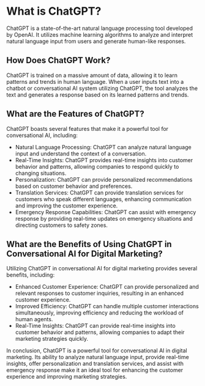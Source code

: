 What is ChatGPT?
====================================================

ChatGPT is a state-of-the-art natural language processing tool developed by OpenAI. It utilizes machine learning algorithms to analyze and interpret natural language input from users and generate human-like responses.

How Does ChatGPT Work?
----------------------

ChatGPT is trained on a massive amount of data, allowing it to learn patterns and trends in human language. When a user inputs text into a chatbot or conversational AI system utilizing ChatGPT, the tool analyzes the text and generates a response based on its learned patterns and trends.

What are the Features of ChatGPT?
---------------------------------

ChatGPT boasts several features that make it a powerful tool for conversational AI, including:

* Natural Language Processing: ChatGPT can analyze natural language input and understand the context of a conversation.
* Real-Time Insights: ChatGPT provides real-time insights into customer behavior and patterns, allowing companies to respond quickly to changing situations.
* Personalization: ChatGPT can provide personalized recommendations based on customer behavior and preferences.
* Translation Services: ChatGPT can provide translation services for customers who speak different languages, enhancing communication and improving the customer experience.
* Emergency Response Capabilities: ChatGPT can assist with emergency response by providing real-time updates on emergency situations and directing customers to safety zones.

What are the Benefits of Using ChatGPT in Conversational AI for Digital Marketing?
----------------------------------------------------------------------------------

Utilizing ChatGPT in conversational AI for digital marketing provides several benefits, including:

* Enhanced Customer Experience: ChatGPT can provide personalized and relevant responses to customer inquiries, resulting in an enhanced customer experience.
* Improved Efficiency: ChatGPT can handle multiple customer interactions simultaneously, improving efficiency and reducing the workload of human agents.
* Real-Time Insights: ChatGPT can provide real-time insights into customer behavior and patterns, allowing companies to adapt their marketing strategies quickly.

In conclusion, ChatGPT is a powerful tool for conversational AI in digital marketing. Its ability to analyze natural language input, provide real-time insights, offer personalization and translation services, and assist with emergency response make it an ideal tool for enhancing the customer experience and improving marketing strategies.
